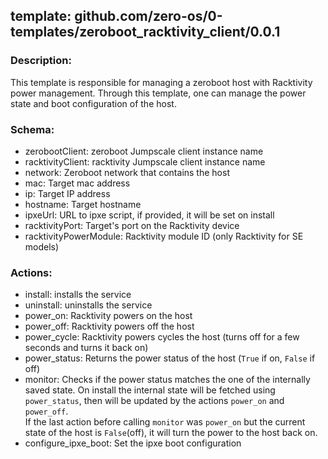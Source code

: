 ## template: github.com/zero-os/0-templates/zeroboot_racktivity_client/0.0.1

### Description:

This template is responsible for managing a zeroboot host with Racktivity power management.
Through this template, one can manage the power state and boot configuration of the host.

### Schema:

- zerobootClient: zeroboot Jumpscale client instance name
- racktivityClient: racktivity Jumpscale client instance name
- network: Zeroboot network that contains the host
- mac: Target mac address
- ip: Target IP address
- hostname: Target hostname
- ipxeUrl: URL to ipxe script, if provided, it will be set on install
- racktivityPort: Target's port on the Racktivity device
- racktivityPowerModule: Racktivity module ID (only Racktivity for SE models)

### Actions:

- install: installs the service
- uninstall: uninstalls the service
- power_on: Racktivity powers on the host
- power_off: Racktivity powers off the host
- power_cycle: Racktivity powers cycles the host (turns off for a few seconds and turns it back on)
- power_status: Returns the power status of the host (`True` if on, `False` if off)
- monitor: Checks if the power status matches the one of the internally saved state. On install the internal state will be fetched using `power_status`, then will be updated by the actions `power_on` and `power_off`.  
If the last action before calling `monitor` was `power_on` but the current state of the host is `False`(off), it will turn the  power to the host back on.
- configure_ipxe_boot: Set the ipxe boot configuration
